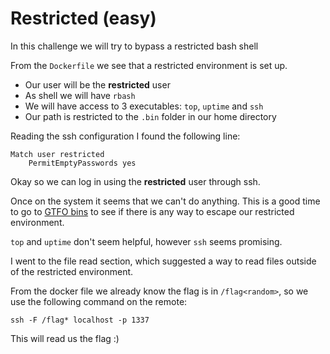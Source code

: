 # Restricted (easy)
In this challenge we will try to bypass a restricted bash shell

From the `Dockerfile` we see that a restricted environment is set up.
* Our user will be the **restricted** user
* As shell we will have `rbash`
* We will have access to 3 executables: `top`, `uptime` and `ssh`
* Our path is restricted to the `.bin` folder in our home directory

Reading the ssh configuration I found the following line:
```
Match user restricted
    PermitEmptyPasswords yes
```

Okay so we can log in using the **restricted** user through ssh.

Once on the system it seems that we can't do anything.
This is a good time to go to [GTFO bins](https://gtfobins.github.io/) to see if there is any way to escape our restricted environment.

`top` and `uptime` don't seem helpful, however `ssh` seems promising.

I went to the file read section, which suggested a way to read files outside of the restricted environment.

From the docker file we already know the flag is in `/flag<random>`, so we use the following command on the remote:

```
ssh -F /flag* localhost -p 1337
```

This will read us the flag :)
